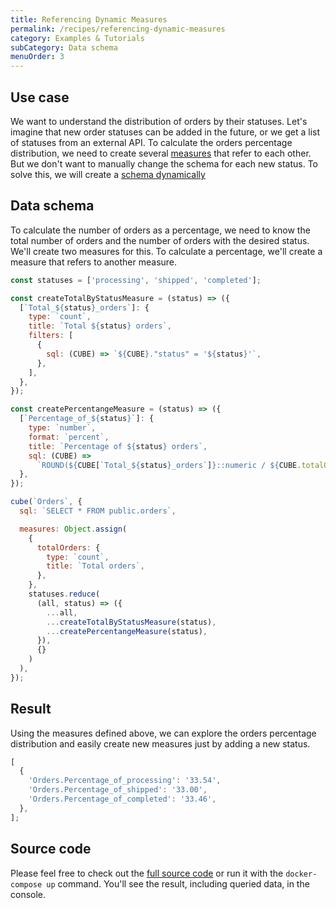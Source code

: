 ```yaml
---
title: Referencing Dynamic Measures
permalink: /recipes/referencing-dynamic-measures
category: Examples & Tutorials
subCategory: Data schema
menuOrder: 3
---
```


## Use case

We want to understand the distribution of orders by their statuses. Let's
imagine that new order statuses can be added in the future, or we get a list of
statuses from an external API. To calculate the orders percentage distribution,
we need to create several [measures](/schema/fundamentals/concepts#measures)
that refer to each other. But we don't want to manually change the schema for
each new status. To solve this, we will create a
[schema dynamically](/schema/advanced/dynamic-schema-creation)

## Data schema

To calculate the number of orders as a percentage, we need to know the total
number of orders and the number of orders with the desired status. We'll create
two measures for this. To calculate a percentage, we'll create a measure that
refers to another measure.

```javascript
const statuses = ['processing', 'shipped', 'completed'];

const createTotalByStatusMeasure = (status) => ({
  [`Total_${status}_orders`]: {
    type: `count`,
    title: `Total ${status} orders`,
    filters: [
      {
        sql: (CUBE) => `${CUBE}."status" = '${status}'`,
      },
    ],
  },
});

const createPercentangeMeasure = (status) => ({
  [`Percentage_of_${status}`]: {
    type: `number`,
    format: `percent`,
    title: `Percentage of ${status} orders`,
    sql: (CUBE) =>
      `ROUND(${CUBE[`Total_${status}_orders`]}::numeric / ${CUBE.totalOrders}::numeric * 100.0, 2)`,
  },
});

cube(`Orders`, {
  sql: `SELECT * FROM public.orders`,

  measures: Object.assign(
    {
      totalOrders: {
        type: `count`,
        title: `Total orders`,
      },
    },
    statuses.reduce(
      (all, status) => ({
        ...all,
        ...createTotalByStatusMeasure(status),
        ...createPercentangeMeasure(status),
      }),
      {}
    )
  ),
});
```

## Result

Using the measures defined above, we can explore the orders percentage
distribution and easily create new measures just by adding a new status.

```javascript
[
  {
    'Orders.Percentage_of_processing': '33.54',
    'Orders.Percentage_of_shipped': '33.00',
    'Orders.Percentage_of_completed': '33.46',
  },
];
```

## Source code

Please feel free to check out the
[full source code](https://github.com/cube-js/cube.js/tree/master/examples/recipes/referencing-dynamic-measures)
or run it with the `docker-compose up` command. You'll see the result, including
queried data, in the console.
